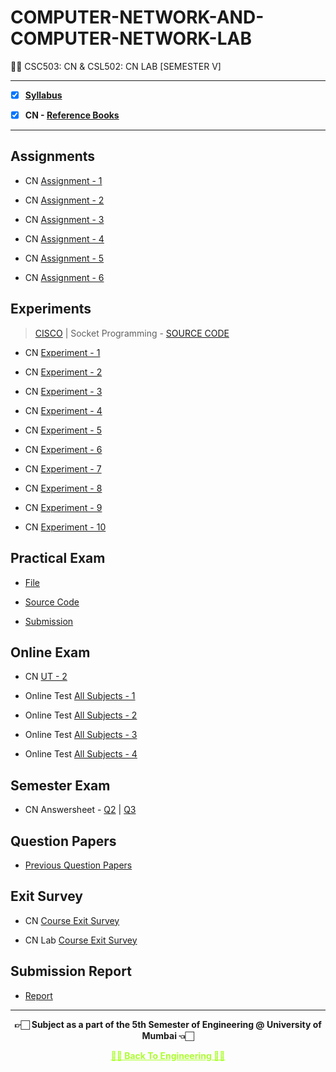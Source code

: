 # COMPUTER-NETWORK-AND-COMPUTER-NETWORK-LAB

 👍🏻 CSC503: CN & CSL502: CN LAB [SEMESTER V] 

---
 
 - [X] **[Syllabus](https://github.com/Amey-Thakur/COMPUTER-NETWORK-AND-COMPUTER-NETWORK-LAB/blob/main/Syllabus/TE%20BE%20Comp%20Engg%20CBCGS%20Syllabus.pdf)**
 
 - [X] **CN - [Reference Books](https://github.com/Amey-Thakur/COMPUTER-NETWORK-AND-COMPUTER-NETWORK-LAB/tree/main/Reference%20Books)**

---

## Assignments
 
 - CN [Assignment - 1](https://github.com/Amey-Thakur/COMPUTER-NETWORK-AND-COMPUTER-NETWORK-LAB/blob/main/Assignments/Amey_B-50_CN_Assignment-1.pdf)
 
 - CN [Assignment - 2](https://github.com/Amey-Thakur/COMPUTER-NETWORK-AND-COMPUTER-NETWORK-LAB/blob/main/Assignments/Amey_B-50_CN_Assignment-2.pdf)
 
 - CN [Assignment - 3](https://github.com/Amey-Thakur/COMPUTER-NETWORK-AND-COMPUTER-NETWORK-LAB/blob/main/Assignments/Amey_B-50_CN_Assignment-3.pdf)
 
 - CN [Assignment - 4](https://github.com/Amey-Thakur/COMPUTER-NETWORK-AND-COMPUTER-NETWORK-LAB/blob/main/Assignments/Amey_B-50_CN_Assignment-4.pdf)
 
 - CN [Assignment - 5](https://github.com/Amey-Thakur/COMPUTER-NETWORK-AND-COMPUTER-NETWORK-LAB/blob/main/Assignments/Amey_B-50_CN_Assignment-5.pdf)
 
 - CN [Assignment - 6](https://github.com/Amey-Thakur/COMPUTER-NETWORK-AND-COMPUTER-NETWORK-LAB/blob/main/Assignments/Amey_B-50_CN_Assignment-6.pdf)


## Experiments
 
 >[CISCO](https://github.com/Amey-Thakur/COMPUTER-NETWORK-AND-COMPUTER-NETWORK-LAB/tree/main/CISCO) | Socket Programming - [SOURCE CODE](https://github.com/Amey-Thakur/COMPUTER-NETWORK-AND-COMPUTER-NETWORK-LAB/tree/main/CISCO/Socket%20Programming)

 - CN [Experiment - 1](https://github.com/Amey-Thakur/COMPUTER-NETWORK-AND-COMPUTER-NETWORK-LAB/blob/main/Experiments/Amey_B-50_CN_Experiment-1.pdf)
 
 - CN [Experiment - 2](https://github.com/Amey-Thakur/COMPUTER-NETWORK-AND-COMPUTER-NETWORK-LAB/blob/main/Experiments/Amey_B-50_CN_Experiment-2.pdf)
 
 - CN [Experiment - 3](https://github.com/Amey-Thakur/COMPUTER-NETWORK-AND-COMPUTER-NETWORK-LAB/blob/main/Experiments/Amey_B-50_CN_Experiment-3.pdf)
 
 - CN [Experiment - 4](https://github.com/Amey-Thakur/COMPUTER-NETWORK-AND-COMPUTER-NETWORK-LAB/blob/main/Experiments/Amey_B-50_CN_Experiment-4.pdf)
 
 - CN [Experiment - 5](https://github.com/Amey-Thakur/COMPUTER-NETWORK-AND-COMPUTER-NETWORK-LAB/blob/main/Experiments/Amey_B-50_CN_Experiment-5.pdf)
 
 - CN [Experiment - 6](https://github.com/Amey-Thakur/COMPUTER-NETWORK-AND-COMPUTER-NETWORK-LAB/blob/main/Experiments/Amey_B-50_CN_Experiment-6.pdf)
 
 - CN [Experiment - 7](https://github.com/Amey-Thakur/COMPUTER-NETWORK-AND-COMPUTER-NETWORK-LAB/blob/main/Experiments/Amey_B-50_CN_Experiment-7.pdf)
 
 - CN [Experiment - 8](https://github.com/Amey-Thakur/COMPUTER-NETWORK-AND-COMPUTER-NETWORK-LAB/blob/main/Experiments/Amey_B-50_CN_Experiment-8.pdf)
 
 - CN [Experiment - 9](https://github.com/Amey-Thakur/COMPUTER-NETWORK-AND-COMPUTER-NETWORK-LAB/blob/main/Experiments/Amey_B-50_CN_Experiment-9.pdf)
 
 - CN [Experiment - 10](https://github.com/Amey-Thakur/COMPUTER-NETWORK-AND-COMPUTER-NETWORK-LAB/blob/main/Experiments/Amey_B-50_CN_Experiment-10.pdf)


## Practical Exam
 
 - [File](https://github.com/Amey-Thakur/COMPUTER-NETWORK-AND-COMPUTER-NETWORK-LAB/blob/main/Practical%20Exam/Amey_B-50_CN_Practical_Exam.pdf)
 
 - [Source Code](https://github.com/Amey-Thakur/COMPUTER-NETWORK-AND-COMPUTER-NETWORK-LAB/blob/main/Practical%20Exam/AMEY_B-50_CN_EXAM_HYBRID_TOPOLOGY.pkt)
 
 - [Submission](https://github.com/Amey-Thakur/COMPUTER-NETWORK-AND-COMPUTER-NETWORK-LAB/blob/main/Practical%20Exam/TE_B_CN_Pr-Exam_10.30am-12.30pm_12_12_2020.pdf)


## Online Exam
 
 - CN [UT - 2](https://github.com/Amey-Thakur/COMPUTER-NETWORK-AND-COMPUTER-NETWORK-LAB/blob/main/Online%20Exam/CN%20UT-2.png)

 - Online Test [All Subjects - 1](https://github.com/Amey-Thakur/COMPUTER-NETWORK-AND-COMPUTER-NETWORK-LAB/blob/main/Online%20Exam/TE_B_Online_Test(All%20Subject)-1.pdf)
 
 - Online Test [All Subjects - 2](https://github.com/Amey-Thakur/COMPUTER-NETWORK-AND-COMPUTER-NETWORK-LAB/blob/main/Online%20Exam/TE_B_Online_Test(All%20Subject)-2.pdf)
 
 - Online Test [All Subjects - 3](https://github.com/Amey-Thakur/COMPUTER-NETWORK-AND-COMPUTER-NETWORK-LAB/blob/main/Online%20Exam/TE_B_Online_Test(All%20Subject)-3.pdf)
 
 - Online Test [All Subjects - 4](https://github.com/Amey-Thakur/COMPUTER-NETWORK-AND-COMPUTER-NETWORK-LAB/blob/main/Online%20Exam/TE_B_Online_Test(All%20Subject)-4.pdf)


## Semester Exam
 
 - CN Answersheet - [Q2](https://github.com/Amey-Thakur/COMPUTER-NETWORK-AND-COMPUTER-NETWORK-LAB/blob/main/Semester%20Exam/Q.2_CN.pdf) | [Q3](https://github.com/Amey-Thakur/COMPUTER-NETWORK-AND-COMPUTER-NETWORK-LAB/blob/main/Semester%20Exam/Q.3_CN.pdf)


## Question Papers
 
 - [Previous Question Papers](https://github.com/Amey-Thakur/COMPUTER-NETWORK-AND-COMPUTER-NETWORK-LAB/tree/main/Question%20Papers)


## Exit Survey
 
 - CN [Course Exit Survey](https://github.com/Amey-Thakur/COMPUTER-NETWORK-AND-COMPUTER-NETWORK-LAB/blob/main/Submission%20Report/CN%20Exit%20Theory%20Survey%20AMEY%20B-50.pdf)
 
 - CN Lab [Course Exit Survey](https://github.com/Amey-Thakur/COMPUTER-NETWORK-AND-COMPUTER-NETWORK-LAB/blob/main/Submission%20Report/CN%20Lab%20Exit%20Survey%20AMEY%20B-50.pdf)


## Submission Report 
 
 - [Report](https://github.com/Amey-Thakur/COMPUTER-NETWORK/blob/main/Submission%20Report/Amey_B-50_CN_Submission_Report.pdf)

---

<p align="center"> <b> 👉🏻 Subject as a part of the 5th Semester of Engineering @ University of Mumbai 👈🏻 <b> </p>
 
<p align="center"><a href='https://github.com/Amey-Thakur/ENGINEERING', style='color: greenyellow;'> ✌🏻 Back To Engineering ✌🏻</p>
 
